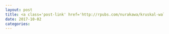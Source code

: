 ```yaml
---
layout: post
title: <a class='post-link' href='http://rpubs.com/nurakawa/kruskal-wallis'> The Kruskal-Wallis Test </a>
date: 2017-10-02
categories:
---
```

